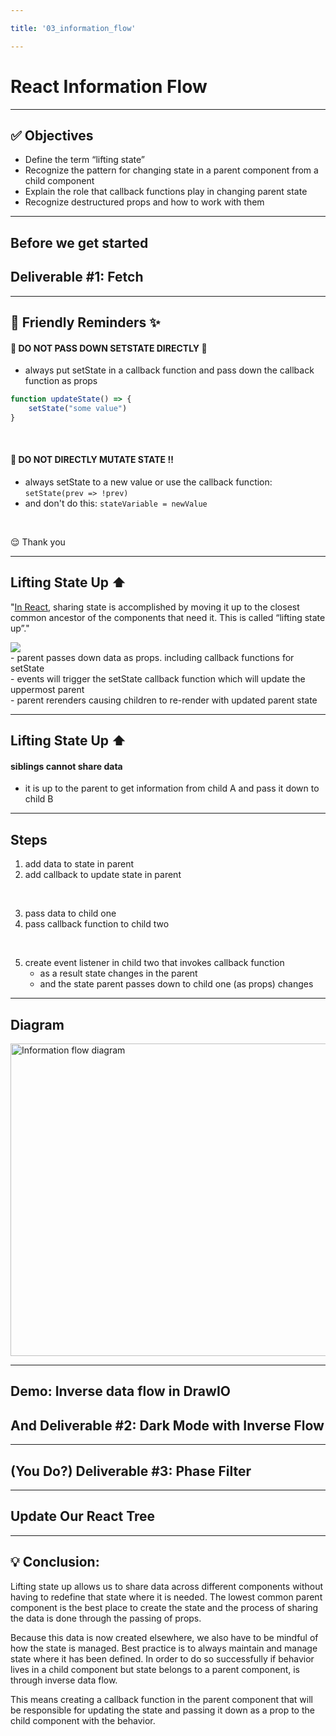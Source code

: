 ```yaml
---

title: '03_information_flow'

---
```


# React Information Flow

---

## ✅ Objectives 

- Define the term “lifting state”
- Recognize the pattern for changing state in a parent component from a child component
- Explain the role that callback functions play in changing parent state
- Recognize destructured props and how to work with them

---

## Before we get started
## Deliverable #1: Fetch 


---

##  🌈 Friendly Reminders ✨

#### 🚦 DO NOT PASS DOWN SETSTATE DIRECTLY 🛑
- always put setState in a callback function and pass down the callback function as props
```js
function updateState() => {
    setState("some value")
}
```
<br />

#### 🚦 DO NOT DIRECTLY MUTATE STATE ‼️
- always setState to a new value or use the callback function: `setState(prev => !prev)` 
- and don't do this: `stateVariable = newValue`
<br />

😌 Thank you 


---

## Lifting State Up ⬆️ 


"[In React](https://reactjs.org/docs/lifting-state-up.html), sharing state is accomplished by moving it up to the closest common ancestor of the components that need it. This is called “lifting state up”."

<img src="https://res.cloudinary.com/practicaldev/image/fetch/s--KQmSLNKR--/c_limit%2Cf_auto%2Cfl_progressive%2Cq_auto%2Cw_880/https://dev-to-uploads.s3.amazonaws.com/uploads/articles/6ta8hhixxyo8jwhndq0z.jpeg" />

<aside class="notes">
- parent passes down data as props.  including callback functions for setState
<br />
- events will trigger the setState callback function which will update the uppermost parent
<br />
- parent rerenders causing children to re-render with updated parent state
</aside>

---

## Lifting State Up ⬆️ 
#### siblings cannot share data
- it is up to the parent to get information from child A and pass it down to child B

---


## Steps

1. add data to state in parent
2. add callback to update state in parent
<br />

3. pass data to child one
4. pass callback function to child two
<br />

5. create event listener in child two that invokes callback function
    - as a result state changes in the parent
    - and the state parent passes down to child one (as props) changes

---

## Diagram 

<img src="https://res.cloudinary.com/dnocv6uwb/image/upload/v1645814361/react-inverse-data-flow-diagram_zpunjn.png" alt="Information flow diagram" height="500" width="700">

---

## Demo: Inverse data flow in DrawIO
## And Deliverable #2: Dark Mode with Inverse Flow

---

## (You Do?) Deliverable #3: Phase Filter

---

## Update Our React Tree

---

## 💡 Conclusion: 

Lifting state up allows us to share data across different components without having to redefine that state where it is needed. The lowest common parent component is the best place to create the state and the process of sharing the data is done through the passing of props.

Because this data is now created elsewhere, we also have to be mindful of how the state is managed. Best practice is to always maintain and manage state where it has been defined. In order to do so successfully if behavior lives in a child component but state belongs to a parent component, is through inverse data flow. 

This means creating a callback function in the parent component that will be responsible for updating the state and passing it down as a prop to the child component with the behavior.

